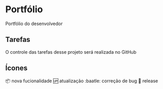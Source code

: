 # Portfólio
Portfólio do desenvolvedor

## Tarefas
O controle das tarefas desse projeto será realizada no GitHub

## Ícones
:package: nova fucionalidade
:up: atualização
:baatle: correção de bug
:checkered_flag: release